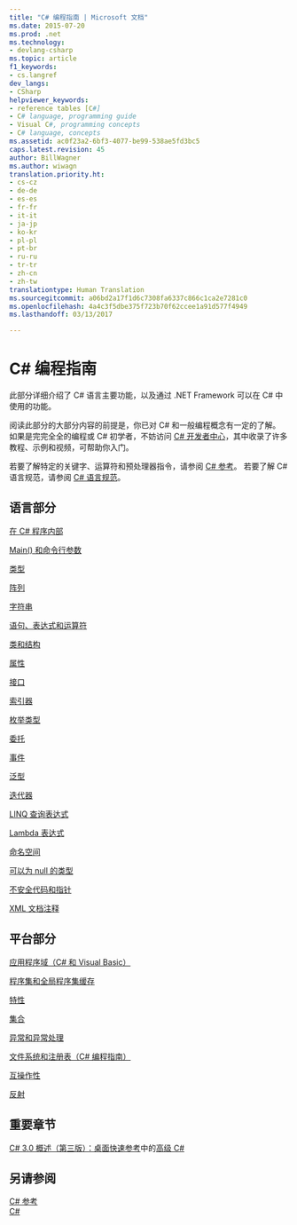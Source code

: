 ```yaml
---
title: "C# 编程指南 | Microsoft 文档"
ms.date: 2015-07-20
ms.prod: .net
ms.technology:
- devlang-csharp
ms.topic: article
f1_keywords:
- cs.langref
dev_langs:
- CSharp
helpviewer_keywords:
- reference tables [C#]
- C# language, programming guide
- Visual C#, programming concepts
- C# language, concepts
ms.assetid: ac0f23a2-6bf3-4077-be99-538ae5fd3bc5
caps.latest.revision: 45
author: BillWagner
ms.author: wiwagn
translation.priority.ht:
- cs-cz
- de-de
- es-es
- fr-fr
- it-it
- ja-jp
- ko-kr
- pl-pl
- pt-br
- ru-ru
- tr-tr
- zh-cn
- zh-tw
translationtype: Human Translation
ms.sourcegitcommit: a06bd2a17f1d6c7308fa6337c866c1ca2e7281c0
ms.openlocfilehash: 4a4c3f5dbe375f723b70f62ccee1a91d577f4949
ms.lasthandoff: 03/13/2017

---
```

# <a name="c-programming-guide"></a>C# 编程指南
此部分详细介绍了 C# 语言主要功能，以及通过 .NET Framework 可以在 C# 中使用的功能。  
  
 阅读此部分的大部分内容的前提是，你已对 C# 和一般编程概念有一定的了解。 如果是完完全全的编程或 C# 初学者，不妨访问 [C# 开发者中心](http://go.microsoft.com/fwlink/?linkid=95125)，其中收录了许多教程、示例和视频，可帮助你入门。  
  
 若要了解特定的关键字、运算符和预处理器指令，请参阅 [C# 参考](../../csharp/language-reference/index.md)。 若要了解 C# 语言规范，请参阅 [C# 语言规范](../../csharp/language-reference/language-specification.md)。  
  
## <a name="language-sections"></a>语言部分  
 [在 C# 程序内部](../../csharp/programming-guide/inside-a-program/index.md)  
  
 [Main() 和命令行参数](../../csharp/programming-guide/main-and-command-args/index.md)  
  
 [类型](../../csharp/programming-guide/types/index.md)  
  
 [阵列](../../csharp/programming-guide/arrays/index.md)  
  
 [字符串](../../csharp/programming-guide/strings/index.md)  
  
 [语句、表达式和运算符](../../csharp/programming-guide/statements-expressions-operators/index.md)  
  
 [类和结构](../../csharp/programming-guide/classes-and-structs/index.md)  
  
 [属性](../../csharp/programming-guide/classes-and-structs/properties.md)  
  
 [接口](../../csharp/programming-guide/interfaces/index.md)  
  
 [索引器](../../csharp/programming-guide/indexers/index.md)  
  
 [枚举类型](../../csharp/programming-guide/enumeration-types.md)  
  
 [委托](../../csharp/programming-guide/delegates/index.md)  
  
 [事件](../../csharp/programming-guide/events/index.md)  
  
 [泛型](../../csharp/programming-guide/generics/index.md)  
  
 [迭代器](../../csharp/programming-guide/concepts/iterators.md)
  
 [LINQ 查询表达式](../../csharp/programming-guide/linq-query-expressions/index.md)  
  
 [Lambda 表达式](../../csharp/programming-guide/statements-expressions-operators/lambda-expressions.md)  
  
 [命名空间](../../csharp/programming-guide/namespaces/index.md)  
  
 [可以为 null 的类型](../../csharp/programming-guide/nullable-types/index.md)  
  
 [不安全代码和指针](../../csharp/programming-guide/unsafe-code-pointers/index.md)  
  
 [XML 文档注释](../../csharp/programming-guide/xmldoc/xml-documentation-comments.md)  
  
## <a name="platform-sections"></a>平台部分  
 [应用程序域（C# 和 Visual Basic）](http://msdn.microsoft.com/en-us/1bc2939a-79db-4a4a-a677-4a2ce6de2b1e)  
  
 [程序集和全局程序集缓存](../../csharp/programming-guide/concepts/assemblies-gac/index.md)  
  
 [特性](../../csharp/programming-guide/concepts/attributes/index.md)  
  
 [集合](../../csharp/programming-guide/concepts/collections.md)  
  
 [异常和异常处理](../../csharp/programming-guide/exceptions/index.md)  
  
 [文件系统和注册表（C# 编程指南）](../../csharp/programming-guide/file-system/index.md)  
  
 [互操作性](../../csharp/programming-guide/interop/index.md)  
  
 [反射](../../csharp/programming-guide/concepts/reflection.md)  
  
## <a name="featured-book-chapter"></a>重要章节  
 [C# 3.0 概述（第三版）：桌面快速参考](http://go.microsoft.com/fwlink/?LinkId=195406)中的[高级 C#](http://go.microsoft.com/fwlink/?LinkId=195407)  
  
## <a name="see-also"></a>另请参阅  
 [C# 参考](../../csharp/language-reference/index.md)   
 [C#](../../csharp/csharp.md)
